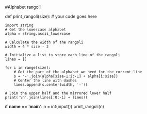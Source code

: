 #Alphabet rangoli

def print_rangoli(size):
    # your code goes here

    import string
    # Get the lowercase alphabet
    alpha = string.ascii_lowercase

    # Calculate the width of the rangoli
    width = 4 * size - 3

    # Initialize a list to store each line of the rangoli
    lines = []

    for i in range(size):
        # Get the part of the alphabet we need for the current line
        s = '-'.join(alpha[size-1:i:-1] + alpha[i:size])
        # Center the line with dashes
        lines.append(s.center(width, '-'))

    # Join the upper half and the mirrored lower half
    print('\n'.join(lines[:0:-1] + lines))


if __name__ == '__main__':
    n = int(input())
    print_rangoli(n)
